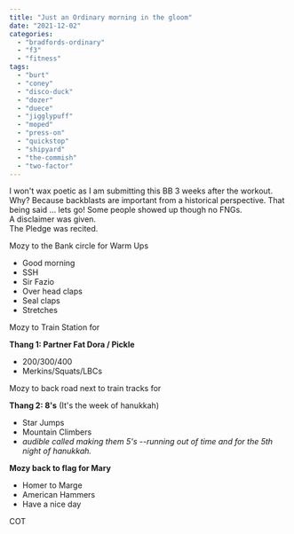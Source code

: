 ```yaml
---
title: "Just an Ordinary morning in the gloom"
date: "2021-12-02"
categories: 
  - "bradfords-ordinary"
  - "f3"
  - "fitness"
tags: 
  - "burt"
  - "coney"
  - "disco-duck"
  - "dozer"
  - "duece"
  - "jigglypuff"
  - "moped"
  - "press-on"
  - "quickstop"
  - "shipyard"
  - "the-commish"
  - "two-factor"
---
```


I won't wax poetic as I am submitting this BB 3 weeks after the workout. Why? Because backblasts are important from a historical perspective. That being said ... lets go! Some people showed up though no FNGs.  
A disclaimer was given.  
The Pledge was recited.

Mozy to the Bank circle for Warm Ups

- Good morning 
- SSH
- Sir Fazio 
- Over head claps
- Seal claps
- Stretches

Mozy to Train Station for

**Thang 1: Partner Fat Dora / Pickle**

- 200/300/400
- Merkins/Squats/LBCs

Mozy to back road next to train tracks for

**Thang 2: 8's** (It's the week of hanukkah)

- Star Jumps
- Mountain Climbers
- _audible called making them 5's --running out of time and for the 5th night of hanukkah._

**Mozy back to flag for Mary**

- Homer to Marge
- American Hammers 
- Have a nice day

COT
